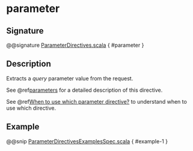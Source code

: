 # parameter

## Signature

@@signature [ParameterDirectives.scala](../../../../../../../../../akka-http/src/main/scala/akka/http/scaladsl/server/directives/ParameterDirectives.scala) { #parameter }

## Description

Extracts a *query* parameter value from the request.

See @ref[parameters](parameters.md) for a detailed description of this directive.

See @ref[When to use which parameter directive?](index.md#which-parameter-directive) to understand when to use which directive.

## Example

@@snip [ParameterDirectivesExamplesSpec.scala](../../../../../../../test/scala/docs/http/scaladsl/server/directives/ParameterDirectivesExamplesSpec.scala) { #example-1 }
